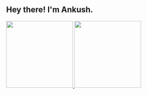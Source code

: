 
<h2> Hey there! I'm Ankush.</h2>

<a href="https://github.com/ankushdogradev">
  <img height="180em" src="https://github-readme-stats.vercel.app/api?username=ankushdogradev&theme=buefy&show_icons=true" />
  <img height="180em" src="https://github-readme-stats.vercel.app/api/top-langs/?username=ankushdogradev&theme=buefy&layout=compact" />
</a>

<br/>
